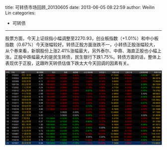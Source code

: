 title: 可转债市场回顾_20130605
date: 2013-06-05 08:22:59
author: Weilin Lin
categories:
- 可转债
---

股票方面，今天上证综指小幅调整至2270.93，创业板指数（+1.01%）和中小板指数（0.67%）今天涨幅较好。转债正股方面涨跌不一，小转债正股涨幅较大，从个券来看，新钢股份上涨2.41%涨幅最大，另外泰尔、中鼎、海直正股也小幅上涨。正股中跌幅最大的是民生转债，民生银行下跌1.75%。转债方面的话，整体上表现优于正股，这跟昨天转债估值下跌太大今天回调的因素有关。

![转债市场—20130605](/uploads/2013/06/upload.png)


